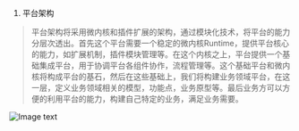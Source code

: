 

1. 平台架构

> 平台架构将采用微内核和插件扩展的架构，通过模块化技术，将平台的能力分层次透出。首先这个平台需要一个稳定的微内核Runtime，提供平台核心的能力，如扩展机制，插件模块管理等。在这个内核之上，平台提供一个基础集成平台，用于协调平台各组件协作，流程管理等。这个基础平台和微内核将构成平台的基石，然后在这些基础上，我们将构建业务领域平台，在这一层，定义业务领域相关的模型，功能点，业务原型等。最后业务方可以方便的利用平台的能力，构建自己特定的业务，满足业务需要。

![Image text](暂无)